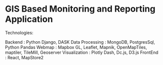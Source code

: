 # GIS Based Monitoring and Reporting Application

Technologies:

Backend         : Python Django, DASK
Data Processing : MongoDB, PostgresSql, Python Pandas
Webmap          : Mapbox GL, Leaflet, Mapnik, OpenMapTiles, maptiler, TileMill, Geoserver
Visualization   : Plotly Dash, Dc.js, D3.js
FrontEnd        : React, MapStore2
